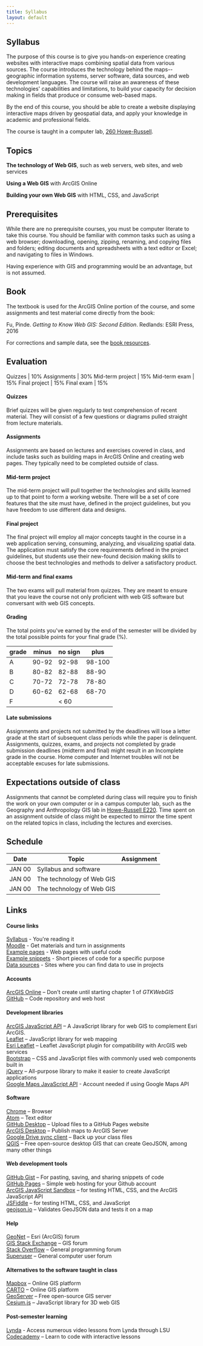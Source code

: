 ```yaml
---
title: Syllabus
layout: default
---
```

## Syllabus
The purpose of this course is to give you hands-on experience creating websites with interactive maps combining spatial data from various sources. The course introduces the technology behind the maps--geographic information systems, server software, data sources, and web development languages. The course will raise an awareness of these technologies' capabilities and limitations, to build your capacity for decision making in fields that produce or consume web-based maps.

By the end of this course, you should be able to create a website displaying interactive maps driven by geospatial data, and apply your knowledge in academic and professional fields.

The course is taught in a computer lab, [260 Howe-Russell](http://ga.lsu.edu/computer-labs).

## Topics
**The technology of Web GIS**, such as web servers, web sites, and web services

**Using a Web GIS** with ArcGIS Online

**Building your own Web GIS** with HTML, CSS, and JavaScript

## Prerequisites
While there are no prerequisite courses, you must be computer literate to take this course. You should be familiar with common tasks such as using a web browser; downloading, opening, zipping, renaming, and copying files and folders; editing documents and spreadsheets with a text editor or Excel; and navigating to files in Windows.

Having experience with GIS and programming would be an advantage, but is not assumed.

## Book
The textbook is used for the ArcGIS Online portion of the course, and some assignments and test material come directly from the book:

Fu, Pinde. *Getting to Know Web GIS: Second Edition*. Redlands: ESRI Press, 2016

For corrections and sample data, see the [book resources](http://esripress.esri.com/bookResources/index.cfm?event=catalog.book&amp;id=27).

## Evaluation

Quizzes | 10%
Assignments | 30%
Mid-term project | 15%
Mid-term exam | 15%
Final project | 15%
Final exam | 15%

#### Quizzes
Brief quizzes will be given regularly to test comprehension of recent material. They will consist of a few questions or diagrams pulled straight from lecture materials.

#### Assignments
Assignments are based on lectures and exercises covered in class, and include tasks such as building maps in ArcGIS Online and creating web pages. They typically need to be completed outside of class.

#### Mid-term project
The mid-term project will pull together the technologies and skills learned up to that point to form a working website. There will be a set of core features that the site must have, defined in the project guidelines, but you have freedom to use different data and designs.

#### Final project
The final project will employ all major concepts taught in the course in a web application serving, consuming, analyzing, and visualizing spatial data. The application must satisfy the core requirements defined in the project guidelines, but students use their new-found decision making skills to choose the best technologies and methods to deliver a satisfactory product.

#### Mid-term and final exams
The two exams will pull material from quizzes. They are meant to ensure that you leave the course not only proficient with web GIS software but conversant with web GIS concepts.

#### Grading
The total points you've earned by the end of the semester will be divided by the total possible points for your final grade (%).

grade	| minus	| no sign |	plus
----- | ----- | ------- | ----
A	| 90-92 |	92-98 |	98-100
B	| 80-82	| 82-88	| 88-90
C	| 70-72 |	72-78	| 78-80
D	| 60-62 |	62-68	| 68-70
F	| | < 60		

#### Late submissions
Assignments and projects not submitted by the deadlines will lose a letter grade at the start of subsequent class periods while the paper is delinquent. Assignments, quizzes, exams, and projects not completed by grade submission deadlines (midterm and final) might result in an Incomplete grade in the course. Home computer and Internet troubles will not be acceptable excuses for late submissions.

## Expectations outside of class
Assignments that cannot be completed during class will require you to finish the work on your own computer or in a campus computer lab, such as the Geography and Anthropology GIS lab in [Howe-Russell E220](http://ga.lsu.edu/computer-labs). Time spent on an assignment outside of class might be expected to mirror the time spent on the related topics in class, including the lectures and exercises.

## Schedule

Date | Topic |	Assignment
---- | ----- | ----------
JAN 00 |	Syllabus and software
JAN 00 |	The technology of Web GIS
JAN 00 |	The technology of Web GIS

## Links

#### Course links
[Syllabus](https://geog4046.github.io) - You're reading it  
[Moodle](https://moodle3.lsu.edu) - Get materials and turn in assignments  
[Example pages](https://github.com/geog4046/geog4046.github.io/wiki/Example-pages) - Web pages with useful code  
[Example snippets](https://gist.github.com/geog4046instructor) - Short pieces of code for a specific purpose  
[Data sources](https://github.com/geog4046/geog4046.github.io/wiki/Data-sources) - Sites where you can find data to use in projects

#### Accounts
[ArcGIS Online](https://www.arcgis.com/features/free-trial.html) – Don't create until starting chapter 1 of *GTKWebGIS*  
[GitHub](https://github.com) – Code repository and web host  

#### Development libraries
[ArcGIS JavaScript API](https://developers.arcgis.com/javascript) – A JavaScript library for web GIS to complement Esri ArcGIS.  
[Leaflet](http://leafletjs.com) –  JavaScript library for web mapping  
[Esri Leaflet](http://esri.github.io/esri-leaflet) – Leaflet JavaScript plugin for compatibility with ArcGIS web services  
[Bootstrap](http://getbootstrap.com) – CSS and JavaScript files with commonly used web components built in  
[jQuery](https://jquery.com) – All-purpose library to make it easier to create JavaScript applications  
[Google Maps JavaScript API](https://developers.google.com/maps/documentation/javascript/) - Account needed if using Google Maps API

#### Software
[Chrome](https://www.google.com/chrome/browser/desktop/index.html) – Browser  
[Atom](https://atom.io) – Text editor  
[GitHub Desktop](https://desktop.github.com) – Upload files to a GitHub Pages website  
[ArcGIS Desktop](http://www.esri.com/landing-pages/software/arcgis/arcgis-desktop-student-trial) – Publish maps to ArcGIS Server  
[Google Drive sync client](https://www.google.com/drive/download/) – Back up your class files  
[QGIS](http://www.qgis.org/en/site/forusers/download.html) – Free open-source desktop GIS that can create GeoJSON, among many other things

#### Web development tools
[GitHub Gist](https://gist.github.com) – For pasting, saving, and sharing snippets of code  
[GitHub Pages](https://pages.github.com) – Simple web hosting for your Github account  
[ArcGIS JavaScript Sandbox](https://developers.arcgis.com/javascript/3/sandbox/sandbox.html) – for testing HTML, CSS, and the ArcGIS JavaScript API  
[JSFiddle](https://jsfiddle.net/) – for testing HTML, CSS, and JavaScript  
[geojson.io](http://geojson.io) – Validates GeoJSON data and tests it on a map

#### Help
[GeoNet](https://geonet.esri.com) – Esri (ArcGIS) forum  
[GIS Stack Exchange](http://gis.stackexchange.com) – GIS forum  
[Stack Overflow](http://stackoverflow.com) – General programming forum  
[Superuser](http://superuser.com) – General computer user forum

#### Alternatives to the software taught in class
[Mapbox](https://www.mapbox.com) – Online GIS platform  
[CARTO](https://carto.com) – Online GIS platform  
[GeoServer](http://geoserver.org) – Free open-source GIS server  
[Cesium.js](https://cesiumjs.org/) – JavaScript library for 3D web GIS

#### Post-semester learning
[Lynda](https://grok.lsu.edu/article.aspx?articleid=16539) - Access numerous video lessons from Lynda through LSU
[Codecademy](https://www.codecademy.com) – Learn to code with interactive lessons
